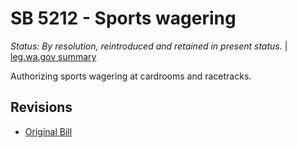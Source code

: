 # SB 5212 - Sports wagering
*Status: By resolution, reintroduced and retained in present status.* | [leg.wa.gov summary](https://app.leg.wa.gov/billsummary?BillNumber=5212&Year=2021)

Authorizing sports wagering at cardrooms and racetracks.

## Revisions
* [Original Bill](1/)